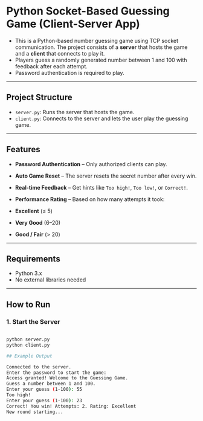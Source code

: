 # Python Socket-Based Guessing Game (Client-Server App)

- This is a Python-based number guessing game using TCP socket communication. The project consists of a **server** that hosts the game and a **client** that connects to play it. 
- Players guess a randomly generated number between 1 and 100 with feedback after each attempt.
- Password authentication is required to play.

---

## Project Structure

- `server.py`: Runs the server that hosts the game.
- `client.py`: Connects to the server and lets the user play the guessing game.

---

## Features

-  **Password Authentication** – Only authorized clients can play.
-  **Auto Game Reset** – The server resets the secret number after every win.
-  **Real-time Feedback** – Get hints like `Too high!`, `Too low!`, or `Correct!`.
-  **Performance Rating** – Based on how many attempts it took:

  - **Excellent** (≤ 5)
  - **Very Good** (6–20)
  - **Good / Fair** (> 20)

---

## Requirements

- Python 3.x
- No external libraries needed

---

## How to Run

### 1. Start the Server
```bash

python server.py
python client.py

## Example Output

Connected to the server.
Enter the password to start the game: 
Access granted! Welcome to the Guessing Game.
Guess a number between 1 and 100.
Enter your guess (1-100): 55
Too high!
Enter your guess (1-100): 23
Correct! You win! Attempts: 2. Rating: Excellent
New round starting...
